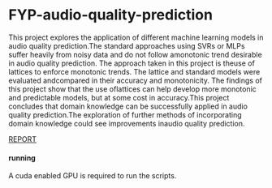 # FYP-audio-quality-prediction
 
This project explores the application of different machine learning models in audio quality prediction.The standard approaches using SVRs or MLPs suffer heavily from noisy data and do not follow amonotonic trend desirable in audio quality prediction. The approach taken in this project is theuse of lattices to enforce monotonic trends. The lattice and standard models were evaluated andcompared in their accuracy and monotonicity. The findings of this project show that the use oflattices can help develop more monotonic and predictable models, but at some cost in accuracy.This project concludes that domain knowledge can be successfully applied in audio quality prediction.The exploration of further methods of incorporating domain knowledge could see improvements inaudio quality prediction.

[REPORT](https://drive.google.com/file/d/1s4dic0aZYFhMi0Y9Jzv07giAHGA-RSLh/view?usp=sharing)


#### running
A cuda enabled GPU is required to run the scripts. 
